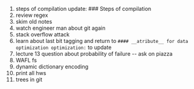 1. steps of compilation update: ### Steps of compilation
2. review regex 
3. skim old notes
4. watch engineer man about git again
5. stack overflow attack
6. learn about last bit tagging and return to `#### __atribute__ for data optimization optimization:` to update
7. lecture 13 question about probability of failure -- ask on piazza
8. WAFL fs
9. dynamic dictionary encoding 
10. print all hws
11. trees in git 